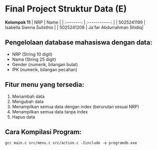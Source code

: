 # Final Project Struktur Data (E)

**Kelompok 11**
|    NRP     |      Name      |
| :--------: | :------------: |
| 5025241199 | Isabella Sienna Sulisthio |
| 5025241208 | Ja`far Abdurrahman Shidiq|

## Pengelolaan database mahasiswa dengan data:
* NRP (String 10 digit)
* Nama (String 25 digit)
* Gender (numerik, bilangan bulat)
* IPK (numerik, bilangan pecahan)

## Fitur menu yang tersedia:
1. Menambah data
2. Mengubah data
3. Menampilkan semua data dengan index (berurutan sesuai NRP)
4. Menampilkan semua data tanpa index
5. Hapus data

## Cara Kompilasi Program:
```
gcc main.c src/menu.c src/action.c -Iinclude -o programdb.exe
```
